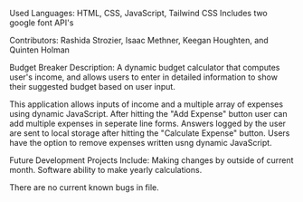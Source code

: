 Used Languages:
HTML, CSS, JavaScript, Tailwind CSS
Includes two google font API's

Contributors:
Rashida Strozier, Isaac Methner, Keegan Houghten, and Quinten Holman 

Budget Breaker Description:
A dynamic budget calculator that computes user's income, and allows users to enter in detailed information to show their suggested budget based on user input.

This application allows inputs of income and a multiple array of expenses using dynamic JavaScript. 
After hitting the "Add Expense" button user can add multiple expenses in seperate line forms.
Answers logged by the user are sent to local storage after hitting the "Calculate Expense" button.
Users have the option to remove expenses written usng dynamic JavaScript.

Future Development Projects Include:
Making changes by outside of current month.
Software ability to make yearly calculations.

There are no current known bugs in file. 
